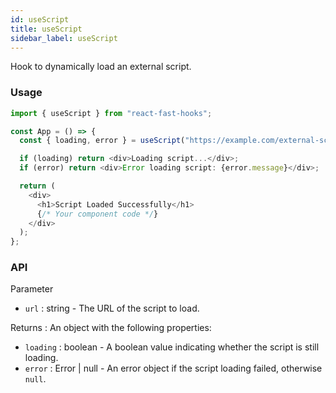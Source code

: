 ```yaml
---
id: useScript
title: useScript
sidebar_label: useScript
---
```


Hook to dynamically load an external script.

### Usage

```typescript
import { useScript } from "react-fast-hooks";

const App = () => {
  const { loading, error } = useScript("https://example.com/external-script.js");

  if (loading) return <div>Loading script...</div>;
  if (error) return <div>Error loading script: {error.message}</div>;

  return (
    <div>
      <h1>Script Loaded Successfully</h1>
      {/* Your component code */}
    </div>
  );
};
```

### API

Parameter

- `url` : string - The URL of the script to load.

Returns : An object with the following properties:

- `loading` : boolean - A boolean value indicating whether the script is still loading.
- `error` : Error | null - An error object if the script loading failed, otherwise `null`.
  
